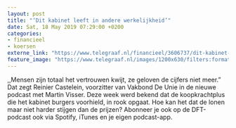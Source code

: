 ```yaml
---
layout: post
title: "‘Dit kabinet leeft in andere werkelijkheid’"
date: Sat, 18 May 2019 07:29:00 +0200
categories: 
- financieel 
- koersen 
externe_link: "https://www.telegraaf.nl/financieel/3606737/dit-kabinet-leeft-in-andere-werkelijkheid"
feature_image: "https://www.telegraaf.nl/images/1200x630/filters:format(jpeg):quality(80)/cdn-kiosk-api.telegraaf.nl/b47d2dd6-78d4-11e9-af67-0255c322e81b.jpg"
---
```


<p class="intro">,,Mensen zijn totaal het vertrouwen kwijt, ze geloven de cijfers niet meer.” Dat zegt Reinier Castelein, voorzitter van Vakbond De Unie in de nieuwe podcast met Martin Visser. Deze week werd bekend dat de koopkrachtplus die het kabinet burgers voorhield, in rook opgaat. Hoe kan het dat de lonen maar niet harder stijgen dan de prijzen? Abonneer je ook op de DFT-podcast ook via Spotify, iTunes en je eigen podcast-app.</p>
